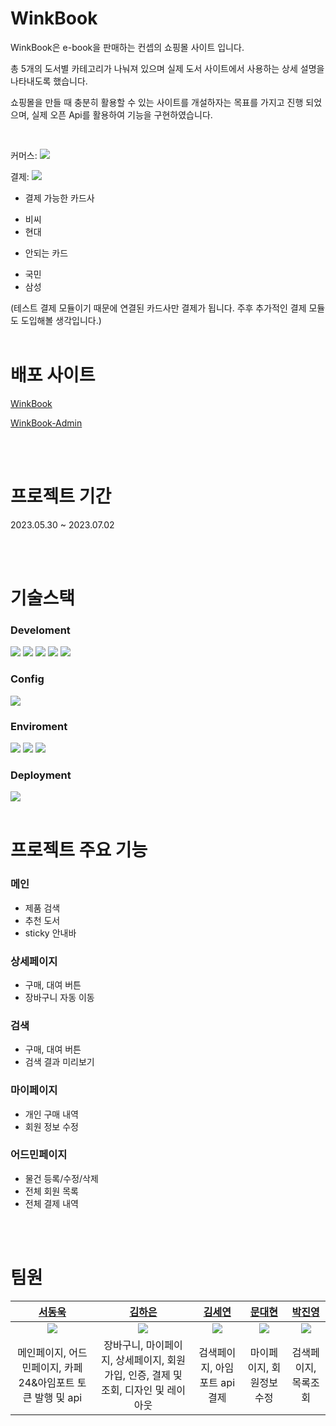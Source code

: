 # WinkBook
WinkBook은 e-book을 판매하는 컨셉의 쇼핑몰 사이트 입니다.

총 5개의 도서별 카테고리가 나눠져 있으며 실제 도서 사이트에서 사용하는 상세 설명을 나타내도록 했습니다.

쇼핑몰을 만들 때 충분히 활용할 수 있는 사이트를 개설하자는 목표를 가지고 진행 되었으며, 실제 오픈 Api를 활용하여 기능을 구현하였습니다.

<br/>

커머스: ![](https://img.cafe24.com/images/common/cafe24.svg)

결제: ![](https://www.gitbook.com/cdn-cgi/image/width=100,dpr=1,height=40,fit=contain,format=auto/https%3A%2F%2F3026939543-files.gitbook.io%2F~%2Ffiles%2Fv0%2Fb%2Fgitbook-x-prod.appspot.com%2Fo%2Fspaces%252FwWX2hlvRZLZrXeH1aacF%252Flogo%252FdtaZNeSUqL59mzfDm6jC%252FPortOne_Logo_Black.png%3Falt%3Dmedia%26token%3Dd66f72ec-8826-4be6-8e09-b0b32ff9a482)

* 결제 가능한 카드사 
 - 비씨 
 - 현대

* 안되는 카드 
 - 국민 
 - 삼성 
 
(테스트 결제 모듈이기 때문에 연결된 카드사만 결제가 됩니다. 주후 추가적인 결제 모듈도 도입해볼 생각입니다.)
<br/>
<br/>

# 배포 사이트

[WinkBook](https://winkbook.netlify.app)

[WinkBook-Admin](https://winkbook-admin.netlify.app)

<br/>
<br/>

# 프로젝트 기간

2023.05.30 ~ 2023.07.02

<br/>
<br/>

# 기술스택

### Develoment

  <img src="https://img.shields.io/badge/html5-E34F26?style=for-the-badge&logo=html5&logoColor=white">
  <img src="https://img.shields.io/badge/CSS-1572B6?style=for-the-badge&logo=CSS3&logoColor=white">
  <img src="https://img.shields.io/badge/sass-CC6699?style=for-the-badge&logo=sass&logoColor=white">
  <img src="https://img.shields.io/badge/react-61DAFB?style=for-the-badge&logo=react&logoColor=white">
  <img src="https://img.shields.io/badge/typescript-3178C6?style=for-the-badge&logo=typescript&logoColor=white">

### Config

  <img src="https://img.shields.io/badge/npm-CB3837?style=for-the-badge&logo=npm&logoColor=white">

### Enviroment

  <img src="https://img.shields.io/badge/visualstudiocode-007ACC?style=for-the-badge&logo=visualstudiocode&logoColor=white">
  <img src="https://img.shields.io/badge/github-181717?style=for-the-badge&logo=github&logoColor=white">
  <img src="https://img.shields.io/badge/git-F05032?style=for-the-badge&logo=git&logoColor=white">

### Deployment

  <img src="https://img.shields.io/badge/netlify-00C7B7?style=for-the-badge&logo=netlify&logoColor=white">

<br/>
<br/>

# 프로젝트 주요 기능

### 메인

- 제품 검색
- 추천 도서
- sticky 안내바

### 상세페이지

- 구매, 대여 버튼
- 장바구니 자동 이동

### 검색

- 구매, 대여 버튼
- 검색 결과 미리보기

### 마이페이지

- 개인 구매 내역
- 회원 정보 수정

### 어드민페이지

- 물건 등록/수정/삭제
- 전체 회원 목록
- 전체 결제 내역

<br/>
<br/>

# 팀원

|            [서동욱](https://github.com/foodeco)            |            [김하은](https://github.com/hahahaday12)             |             [김세연](https://github.com/saeyeonKim)             |              [문대현](https://github.com/dhmoon11)              |          [박진영](https://github.com/jinyoungpark231)          |
| :--------------------------------------------------------: | :-------------------------------------------------------------: | :-------------------------------------------------------------: | :-------------------------------------------------------------: | :------------------------------------------------------------: |
| ![](https://avatars.githubusercontent.com/u/106901147?v=4) | ![](https://avatars.githubusercontent.com/u/101441685?s=96&v=4) | ![](https://avatars.githubusercontent.com/u/118176015?s=96&v=4) | ![](https://avatars.githubusercontent.com/u/128357255?s=96&v=4) | ![](https://avatars.githubusercontent.com/u/76546374?s=96&v=4) |
| 메인페이지, 어드민페이지, 카페24&아임포트 토큰 발행 및 api | 장바구니, 마이페이지, 상세페이지, 회원가입, 인증, 결제 및 조회, 디자인 및 레이아웃  |                        검색페이지, 아임포트 api 결제                         |                    마이페이지, 회원정보 수정                    |                      검색페이지, 목록조회                      |
